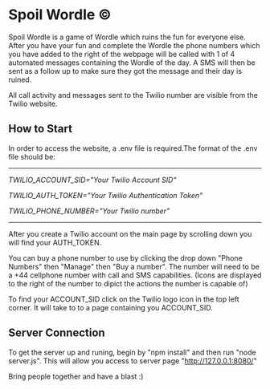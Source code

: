 # **Spoil Wordle** &copy;

Spoil Wordle is a game of Wordle which ruins the fun for everyone else. After you have your fun and complete the Wordle the phone numbers which you have added to the right of the webpage will be called with 1 of 4 automated messages containing the Wordle of the day. A SMS will then be sent as a follow up to make sure they got the message and their day is ruined.

All call activity and messages sent to the Twilio number are visible from the Twilio website.

## **How to Start**
In order to access the website, a .env file is required.The format of the .env file should be:

***

_TWILIO_ACCOUNT_SID="Your Twilio Account SID"_

_TWILIO_AUTH_TOKEN="Your Twilio Authentication Token"_

_TWILIO_PHONE_NUMBER="Your Twilio number"_

***

After you create a Twilio account on the main page by scrolling down you will find your AUTH_TOKEN.

You can buy a phone number to use by clicking the drop down "Phone Numbers" then "Manage" then "Buy a number". The number will need to be a +44 cellphone number with call and SMS capabilities. (Icons are displayed to the right of the number to dipict the actions the number is capable of)

To find your ACCOUNT_SID click on the Twilio logo icon in the top left corner. It will take to to a page containing you ACCOUNT_SID.

## **Server Connection**

To get the server up and runing, begin by "npm install" and then run "node server.js". This will allow you access to server page "http://127.0.0.1:8080/"

Bring people together and have a blast :)

